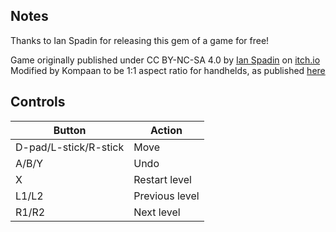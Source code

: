 ## Notes

Thanks to Ian Spadin for releasing this gem of a game for free!

Game originally published under CC BY-NC-SA 4.0 by [Ian Spadin](https://ian-spadin.itch.io/) on [itch.io](https://ian-spadin.itch.io/udlr-modify) 
Modified by Kompaan to be 1:1 aspect ratio for handhelds, as published [here](https://github.com/mhoogcarspel/UDRL_Modify/tree/handheld_ui)

## Controls

| Button | Action |
|--|--| 
|D-pad/L-stick/R-stick|Move|
|A/B/Y|Undo|
|X|Restart level|
|L1/L2|Previous level|
|R1/R2|Next level|